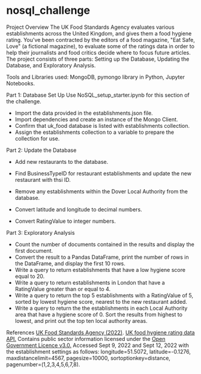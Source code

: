 # nosql_challenge

Project Overview
The UK Food Standards Agency evaluates various establishments across the United Kingdom, and gives them a food hygiene rating. You've been contracted by the editors of a food magazine, "Eat Safe, Love" (a fictional magazine), to evaluate some of the ratings data in order to help their journalists and food critics decide where to focus future articles. The project consists of three parts: Setting up the Database, Updating the Database, and Exploratory Analysis. 

Tools and Libraries used: MongoDB, pymongo library in Python, Jupyter Notebooks.

Part 1: Database Set Up
Use NoSQL_setup_starter.ipynb for this section of the challenge.

* Import the data provided in the establishments.json file.
* Import dependencies and create an instance of the Mongo Client.
* Confirm that uk_food database is listed with establishments collection.
* Assign the establishments collection to a variable to prepare the collection for use.

Part 2: Update the Database
* Add new restaurants to the database.

* Find BusinessTypeID for restaurant establishments and update the new restaurant with thsi ID.
* Remove any establishments within the Dover Local Authority from the database.
* Convert latitude and longitude to decimal numbers.
* Convert RatingValue to integer numbers.

Part 3: Exploratory Analysis
* Count the number of documents contained in the results and display the first document.
* Convert the result to a Pandas DataFrame, print the number of rows in the DataFrame, and display the first 10 rows.
* Write a query to return establishments that have a low hygiene score equal to 20.
* Write a query to return establishments in London that have a RatingValue greater than or equal to 4.
* Write a query to return the top 5 establishments with a RatingValue of 5, sorted by lowest hygiene score, nearest to the new restaurant added.
* Write a query to return the the establishments in each Local Authority area that have a hygiene score of 0. Sort the results from highest to lowest, and print out the top ten local authority areas.

References
[UK Food Standards Agency (2022)](https://www.food.gov.uk/). [UK food hygiene rating data API.](https://ratings.food.gov.uk/open-data) Contains public sector information licensed under the [Open Government Licence v3.0.](https://www.nationalarchives.gov.uk/doc/open-government-licence/version/3/)
Accessed Sept 9, 2022 and Sept 12, 2022 with the establishment settings as follows: longitude=51.5072, latitude=-0.1276, maxdistancelimit=4567, pagesize=10000, sortoptionkey=distance, pagenumber=(1,2,3,4,5,6,7,8).
